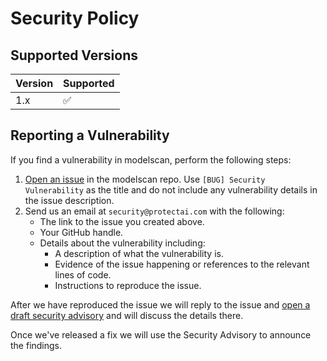 # Security Policy

## Supported Versions

| Version | Supported          |
| ------- | ------------------ |
| 1.x     | :white_check_mark: |

## Reporting a Vulnerability

If you find a vulnerability in modelscan, perform the following steps:

1. [Open an issue](https://github.com/protectai/modelscan/issues/new?assignees=&labels=bug&template=bug_report.md&title=[BUG]%20Security%20Vulnerability) in the modelscan repo. Use `[BUG] Security Vulnerability` as the title and do not include any vulnerability details in the issue description.
2. Send us an email at `security@protectai.com` with the following:  
    - The link to the issue you created above.
    - Your GitHub handle.
    - Details about the vulnerability including:
        - A description of what the vulnerability is.
        - Evidence of the issue happening or references to the relevant lines of code.
        - Instructions to reproduce the issue.

After we have reproduced the issue we will reply to the issue and [open a draft security advisory](https://docs.github.com/en/code-security/security-advisories/creating-a-security-advisory) and will discuss the details there.

Once we've released a fix we will use the Security Advisory to announce the findings.
